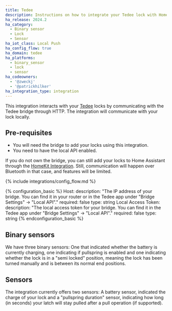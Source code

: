 ```yaml
---
title: Tedee
description: Instructions on how to integrate your Tedee lock with Home Assistant.
ha_release: 2024.2
ha_category:
  - Binary sensor
  - Lock
  - Sensor
ha_iot_class: Local Push
ha_config_flow: true
ha_domain: tedee
ha_platforms:
  - binary_sensor
  - lock
  - sensor
ha_codeowners:
  - '@zweckj'
  - '@patrickhilker'
ha_integration_type: integration
---
```


This integration interacts with your [Tedee](https://tedee.com) locks by communicating with the Tedee bridge through HTTP. The integration will communicate with your lock locally.

## Pre-requisites

- You will need the bridge to add your locks using this integration.
- You need to have the local API enabled.

If you do not own the bridge, you can still add your locks to Home Assistant through the [HomeKit Integration](./_integrations/homekit.markdown). Still, communication will happen over Bluetooth in that case, and features will be limited.

{% include integrations/config_flow.md %}

{% configuration_basic %}
Host:
  description: "The IP address of your bridge. You can find it in your router or in the Tedee app under \"Bridge Settings\" -> \"Local API\"."
  required: false
  type: string
Local Access Token:
  description: "The local access token for your bridge. You can find it in the Tedee app under \"Bridge Settings\" -> \"Local API\"."
  required: false
  type: string
{% endconfiguration_basic %}

## Binary sensors
We have three binary sensors: One that indicated whether the battery is currently charging, one indicating if pullspring is enabled and one indicating whether the lock is in a "semi locked" position, meaning the lock has been turned manually and is between its normal end positions.

## Sensors
The integration currently offers two sensors: A battery sensor, indicated the charge of your lock and a "pullspring duration" sensor, indicating how long (in seconds) your latch will stay pulled after a pull operation (if supported). 

